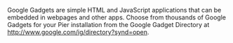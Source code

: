 Google Gadgets are simple HTML and JavaScript applications that can be embedded in webpages and other apps. Choose from thousands of Google Gadgets for your Pier installation from the Google Gadget Directory at http://www.google.com/ig/directory?synd=open.